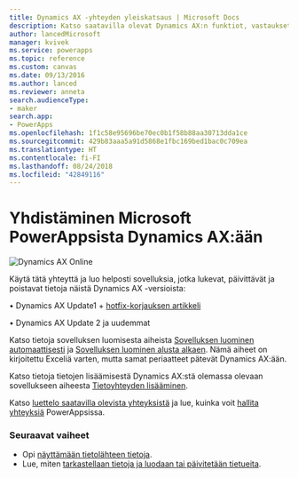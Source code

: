 ```yaml
---
title: Dynamics AX -yhteyden yleiskatsaus | Microsoft Docs
description: Katso saatavilla olevat Dynamics AX:n funktiot, vastaukset ja esimerkit
author: lancedMicrosoft
manager: kvivek
ms.service: powerapps
ms.topic: reference
ms.custom: canvas
ms.date: 09/13/2016
ms.author: lanced
ms.reviewer: anneta
search.audienceType:
- maker
search.app:
- PowerApps
ms.openlocfilehash: 1f1c58e95696be70ec0b1f58b88aa30713dda1ce
ms.sourcegitcommit: 429b83aaa5a91d5868e1fbc169bed1bac0c709ea
ms.translationtype: HT
ms.contentlocale: fi-FI
ms.lasthandoff: 08/24/2018
ms.locfileid: "42849116"
---
```

# <a name="connect-from-microsoft-powerapps-to-dynamics-ax"></a>Yhdistäminen Microsoft PowerAppsista Dynamics AX:ään
![Dynamics AX Online](./media/connection-dynamicsax/dynamics-ax.png)

Käytä tätä yhteyttä ja luo helposti sovelluksia, jotka lukevat, päivittävät ja poistavat tietoja näistä Dynamics AX -versioista:

•    Dynamics AX Update1 + [hotfix-korjauksen artikkeli](https://fix.lcs.dynamics.com/Issue/Resolved?kb=3175021&bugId=3762232&qc=75f75fb7cb5de685683dafada9bdc618a7674bc4e299935b567a28ac02489b5c)

•    Dynamics AX Update 2 ja uudemmat

Katso tietoja sovelluksen luomisesta aiheista [Sovelluksen luominen automaattisesti](../get-started-create-from-data.md) ja [Sovelluksen luominen alusta alkaen](../get-started-create-from-blank.md). Nämä aiheet on kirjoitettu Exceliä varten, mutta samat periaatteet pätevät Dynamics AX:ään.

Katso tietoja tietojen lisäämisestä Dynamics AX:stä olemassa olevaan sovellukseen aiheesta [Tietoyhteyden lisääminen](../add-data-connection.md).

Katso [luettelo saatavilla olevista yhteyksistä](../connections-list.md) ja lue, kuinka voit [hallita yhteyksiä](../add-manage-connections.md) PowerAppsissa.

### <a name="next-steps"></a>Seuraavat vaiheet
* Opi [näyttämään tietolähteen tietoja](../add-gallery.md).
* Lue, miten [tarkastellaan tietoja ja luodaan tai päivitetään tietueita](../add-form.md).

